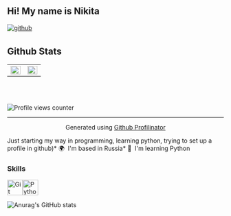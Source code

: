 ## Hi! My name is Nikita  
  

<a href="https://github.com/https://github.com/Nedotykomkaa" target="_blank">
<img src=https://img.shields.io/badge/github-%2324292e.svg?&style=for-the-badge&logo=github&logoColor=white alt=github style="margin-bottom: 5px;" />
</a>  
  




## Github Stats  
<table><tr><td valign="top" width="50%">

<img src="https://github-readme-stats.vercel.app/api?username=Nedotykomkaa&show_icons=true&count_private=true&hide_border=true" align="left" style="width: 100%" />

</td><td valign="top" width="50%">

<img src="https://github-readme-stats.vercel.app/api?username=Nedotykomkaa&show_icons=true&count_private=true&hide_border=true" align="left" style="width: 100%" />

</td></tr></table>  

<br/>  

  

<br/>  

![Profile views counter](https://komarev.com/ghpvc/?username=Nedotykomkaa&&style=flat-square)  
  



----
<div align="center">Generated using <a href="https://profilinator.rishav.dev/" target="_blank">Github Profilinator</a></div>

Just starting my way in programming, learning python, trying to set up a profile in github)* 🌍  I'm based in Russia* 🧠  I'm learning Python

### Skills


<p align="left">
<a href="https://git-scm.com/" target="_blank" rel="noreferrer"><img src="https://raw.githubusercontent.com/danielcranney/readme-generator/main/public/icons/skills/git-colored.svg" width="36" height="36" alt="Git" /></a><a href="https://www.python.org/" target="_blank" rel="noreferrer"><img src="https://raw.githubusercontent.com/danielcranney/readme-generator/main/public/icons/skills/python-colored.svg" width="36" height="36" alt="Python" /></a></p>

![Anurag's GitHub stats](https://github-readme-stats.vercel.app/api?username=Nedotykomkaa&show_icons=true&theme=cobalt)



